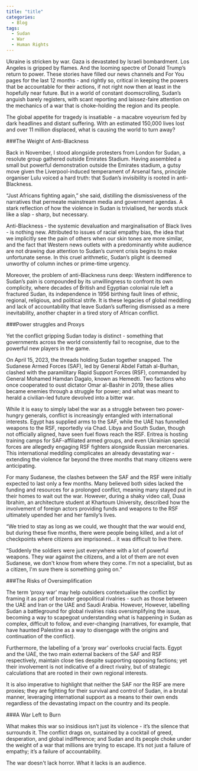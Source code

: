 ```yaml
---
title: "title"
categories:
  - Blog
tags:
  - Sudan
  - War
  - Human Rights
---
```


Ukraine is stricken by war. Gaza is devastated by Israeli bombardment. Los Angeles is gripped by flames. And the looming spectre of Donald Trump’s return to power. These stories have filled our news channels and For You pages for the last 12 months - and rightly so, critical in keeping the powers that be accountable for their actions, if not right now then at least in the hopefully near future. But in a world of constant doomscrolling, Sudan’s anguish barely registers, with scant reporting and laissez-faire attention on the mechanics of a war that is choke-holding the region and its people. 

The global appetite for tragedy is insatiable - a macabre voyeurism fed by dark headlines and distant suffering. With an estimated 150,000 lives lost and over 11 million displaced, what is causing the world to turn away?

###The Weight of Anti-Blackness

Back in November, I stood alongside protesters from London for Sudan, a resolute group gathered outside Emirates Stadium. Having assembled a small but powerful demonstration outside the Emirates stadium, a gutsy move given the Liverpool-induced temperament of Arsenal fans, principle organiser Lulu voiced a hard truth: that Sudan’s invisibility is rooted in anti-Blackness.

“Just Africans fighting again,” she said, distilling the dismissiveness of the narratives that permeate mainstream media and government agendas. A stark reflection of how the violence in Sudan is trivialised, her words stuck like a slap - sharp, but necessary.

Anti-Blackness - the systemic devaluation and marginalisation of Black lives - is nothing new. Attributed to issues of racial empathy bias, the idea that we implicitly see the pain of others when our skin tones are more similar, and the fact that Western news outlets with a predominantly white audience are not drawing due attention to Sudan’s current crisis begins to make unfortunate sense. In this cruel arithmetic, Sudan’s plight is deemed unworthy of column inches or prime-time urgency.

Moreover, the problem of anti-Blackness runs deep: Western indifference to Sudan’s pain is compounded by its unwillingness to confront its own complicity, where decades of British and Egyptian colonial rule left a fractured Sudan, its independence in 1956 birthing fault lines of ethnic, regional, religious, and political strife. It is these legacies of global meddling and lack of accountability that leave Sudan’s suffering dismissed as a mere inevitability, another chapter in a tired story of African conflict.

###Power struggles and Proxys 

Yet the conflict gripping Sudan today is distinct - something that governments across the world consistently fail to recognise, due to the powerful new players in the game.

On April 15, 2023, the threads holding Sudan together snapped. The Sudanese Armed Forces (SAF), led by General Abdel Fattah al-Burhan, clashed with the paramilitary Rapid Support Forces (RSF), commanded by General Mohamed Hamdan Dagalo, known as Hemedti. Two factions who once cooperated to oust dictator Omar al-Bashir in 2019, these allies became enemies through a struggle for power; and what was meant to herald a civilian-led future devolved into a bitter war.

While it is easy to simply label the war as a struggle between two power-hungry generals, conflict is increasingly entangled with international interests. Egypt has supplied arms to the SAF, while the UAE has funnelled weapons to the RSF, reportedly via Chad. Libya and South Sudan, though not officially aligned, have seen fuel flows reach the RSF. Eritrea is hosting training camps for SAF-affiliated armed groups, and even Ukrainian special forces are allegedly engaging RSF fighters alongside Russian mercenaries. This international meddling complicates an already devastating war - extending the violence far beyond the three months that many citizens were anticipating. 

For many Sudanese, the clashes between the SAF and the RSF were initially expected to last only a few months. Many believed both sides lacked the funding and resources for a prolonged conflict, meaning many stayed put in their homes to wait out the war. However, during a shaky video call, Duaa Ibrahim, an architecture student at Khartoum University, described how the involvement of foreign actors providing funds and weapons to the RSF ultimately upended her and her family’s lives.

“We tried to stay as long as we could, we thought that the war would end, but during these five months, there were people being killed, and a lot of checkpoints where citizens are imprisoned… it was difficult to live there.

“Suddenly the soldiers were just everywhere with a lot of powerful weapons. They war against the citizens, and a lot of them are not even Sudanese, we don't know from where they come. I'm not a specialist, but as a citizen, I'm sure there is something going on.”

###The Risks of Oversimplification

The term ‘proxy war’ may help outsiders contextualise the conflict by framing it as part of broader geopolitical rivalries - such as those between the UAE and Iran or the UAE and Saudi Arabia. However, However, labelling Sudan a battleground for global rivalries risks oversimplifying the issue, becoming a way to scapegoat understanding what is happening in Sudan as complex, difficult to follow, and ever-changing (narratives, for example, that have haunted Palestine as a way to disengage with the origins and continuation of the conflict).

Furthermore, the labelling of a ‘proxy war’ overlooks crucial facts. Egypt and the UAE, the two main external backers of the SAF and RSF respectively, maintain close ties despite supporting opposing factions; yet their involvement is not indicative of a direct rivalry, but of strategic calculations that are rooted in their own regional interests. 

It is also imperative to highlight that neither the SAF nor the RSF are mere proxies; they are fighting for their survival and control of Sudan, in a brutal manner, leveraging international support as a means to their own ends regardless of the devastating impact on the country and its people.

###A War Left to Burn

What makes this war so insidious isn’t just its violence - it’s the silence that surrounds it. The conflict drags on, sustained by a cocktail of greed, desperation, and global indifference; and Sudan and its people choke under the weight of a war that millions are trying to escape. It’s not just a failure of empathy; it’s a failure of accountability. 

The war doesn't lack horror. What it lacks is an audience.
